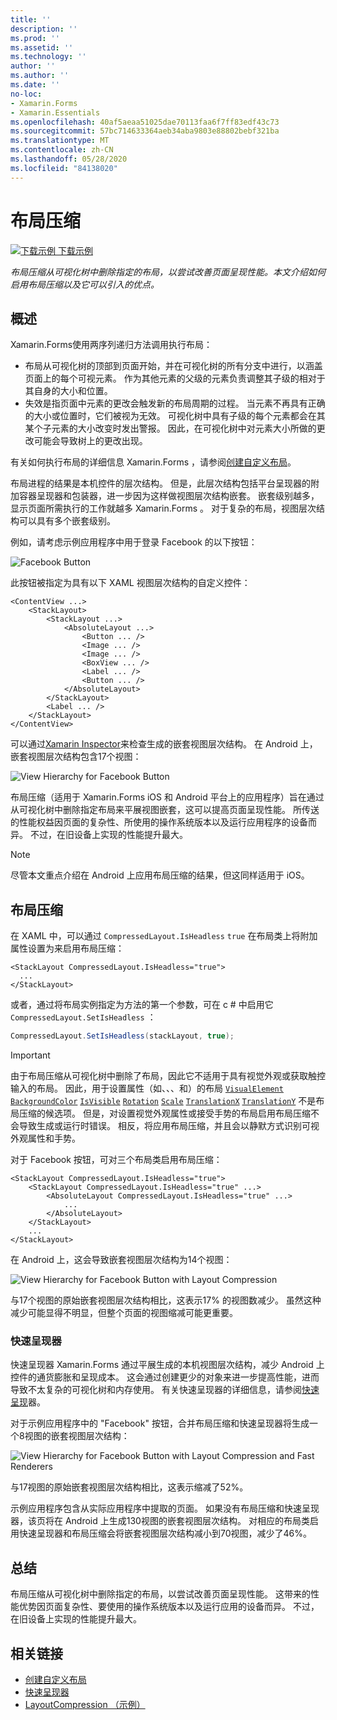 ```yaml
---
title: ''
description: ''
ms.prod: ''
ms.assetid: ''
ms.technology: ''
author: ''
ms.author: ''
ms.date: ''
no-loc:
- Xamarin.Forms
- Xamarin.Essentials
ms.openlocfilehash: 40af5aeaa51025dae70113faa6f7ff83edf43c73
ms.sourcegitcommit: 57bc714633364aeb34aba9803e88802bebf321ba
ms.translationtype: MT
ms.contentlocale: zh-CN
ms.lasthandoff: 05/28/2020
ms.locfileid: "84138020"
---
```

# <a name="layout-compression"></a>布局压缩

[![下载示例](~/media/shared/download.png) 下载示例](https://docs.microsoft.com/samples/xamarin/xamarin-forms-samples/userinterface-layoutcompression)

_布局压缩从可视化树中删除指定的布局，以尝试改善页面呈现性能。本文介绍如何启用布局压缩以及它可以引入的优点。_

## <a name="overview"></a>概述

Xamarin.Forms使用两序列递归方法调用执行布局：

- 布局从可视化树的顶部到页面开始，并在可视化树的所有分支中进行，以涵盖页面上的每个可视元素。 作为其他元素的父级的元素负责调整其子级的相对于其自身的大小和位置。
- 失效是指页面中元素的更改会触发新的布局周期的过程。 当元素不再具有正确的大小或位置时，它们被视为无效。 可视化树中具有子级的每个元素都会在其某个子元素的大小改变时发出警报。 因此，在可视化树中对元素大小所做的更改可能会导致树上的更改出现。

有关如何执行布局的详细信息 Xamarin.Forms ，请参阅[创建自定义布局](~/xamarin-forms/user-interface/layouts/custom.md)。

布局进程的结果是本机控件的层次结构。 但是，此层次结构包括平台呈现器的附加容器呈现器和包装器，进一步因为这样做视图层次结构嵌套。 嵌套级别越多，显示页面所需执行的工作就越多 Xamarin.Forms 。 对于复杂的布局，视图层次结构可以具有多个嵌套级别。

例如，请考虑示例应用程序中用于登录 Facebook 的以下按钮：

![](layout-compression-images/facebook-button.png "Facebook Button")

此按钮被指定为具有以下 XAML 视图层次结构的自定义控件：

```xaml
<ContentView ...>
    <StackLayout>
        <StackLayout ...>
            <AbsoluteLayout ...>
                <Button ... />    
                <Image ... />
                <Image ... />
                <BoxView ... />
                <Label ... />
                <Button ... />
            </AbsoluteLayout>
        </StackLayout>
        <Label ... />
    </StackLayout>    
</ContentView>
```

可以通过[Xamarin Inspector](~/tools/inspector/index.md)来检查生成的嵌套视图层次结构。 在 Android 上，嵌套视图层次结构包含17个视图：

![](layout-compression-images/no-compression.png "View Hierarchy for Facebook Button")

布局压缩（适用于 Xamarin.Forms iOS 和 Android 平台上的应用程序）旨在通过从可视化树中删除指定布局来平展视图嵌套，这可以提高页面呈现性能。 所传送的性能权益因页面的复杂性、所使用的操作系统版本以及运行应用程序的设备而异。 不过，在旧设备上实现的性能提升最大。

> [!NOTE]
> 尽管本文重点介绍在 Android 上应用布局压缩的结果，但这同样适用于 iOS。

## <a name="layout-compression"></a>布局压缩

在 XAML 中，可以通过 `CompressedLayout.IsHeadless` `true` 在布局类上将附加属性设置为来启用布局压缩：

```xaml
<StackLayout CompressedLayout.IsHeadless="true">
  ...
</StackLayout>   
```

或者，通过将布局实例指定为方法的第一个参数，可在 c # 中启用它 `CompressedLayout.SetIsHeadless` ：

```csharp
CompressedLayout.SetIsHeadless(stackLayout, true);
```

> [!IMPORTANT]
> 由于布局压缩从可视化树中删除了布局，因此它不适用于具有视觉外观或获取触控输入的布局。 因此，用于设置属性（如、、、和）的布局 [`VisualElement`](xref:Xamarin.Forms.VisualElement) [`BackgroundColor`](xref:Xamarin.Forms.VisualElement.BackgroundColor) [`IsVisible`](xref:Xamarin.Forms.VisualElement.IsVisible) [`Rotation`](xref:Xamarin.Forms.VisualElement.Rotation) [`Scale`](xref:Xamarin.Forms.VisualElement.Scale) [`TranslationX`](xref:Xamarin.Forms.VisualElement.TranslationX) [`TranslationY`](xref:Xamarin.Forms.VisualElement.TranslationY) 不是布局压缩的候选项。 但是，对设置视觉外观属性或接受手势的布局启用布局压缩不会导致生成或运行时错误。 相反，将应用布局压缩，并且会以静默方式识别可视外观属性和手势。

对于 Facebook 按钮，可对三个布局类启用布局压缩：

```xaml
<StackLayout CompressedLayout.IsHeadless="true">
    <StackLayout CompressedLayout.IsHeadless="true" ...>
        <AbsoluteLayout CompressedLayout.IsHeadless="true" ...>
            ...
        </AbsoluteLayout>
    </StackLayout>
    ...
</StackLayout>  
```

在 Android 上，这会导致嵌套视图层次结构为14个视图：

![](layout-compression-images/layout-compression.png "View Hierarchy for Facebook Button with Layout Compression")

与17个视图的原始嵌套视图层次结构相比，这表示17% 的视图数减少。 虽然这种减少可能显得不明显，但整个页面的视图缩减可能更重要。

### <a name="fast-renderers"></a>快速呈现器

快速呈现器 Xamarin.Forms 通过平展生成的本机视图层次结构，减少 Android 上控件的通货膨胀和呈现成本。 这会通过创建更少的对象来进一步提高性能，进而导致不太复杂的可视化树和内存使用。 有关快速呈现器的详细信息，请参阅[快速呈现](~/xamarin-forms/internals/fast-renderers.md)器。

对于示例应用程序中的 "Facebook" 按钮，合并布局压缩和快速呈现器将生成一个8视图的嵌套视图层次结构：

![](layout-compression-images/layout-compression-with-fast-renderers.png "View Hierarchy for Facebook Button with Layout Compression and Fast Renderers")

与17视图的原始嵌套视图层次结构相比，这表示缩减了52%。

示例应用程序包含从实际应用程序中提取的页面。 如果没有布局压缩和快速呈现器，该页将在 Android 上生成130视图的嵌套视图层次结构。 对相应的布局类启用快速呈现器和布局压缩会将嵌套视图层次结构减小到70视图，减少了46%。

## <a name="summary"></a>总结

布局压缩从可视化树中删除指定的布局，以尝试改善页面呈现性能。 这带来的性能优势因页面复杂性、要使用的操作系统版本以及运行应用的设备而异。 不过，在旧设备上实现的性能提升最大。

## <a name="related-links"></a>相关链接

- [创建自定义布局](~/xamarin-forms/user-interface/layouts/custom.md)
- [快速呈现器](~/xamarin-forms/internals/fast-renderers.md)
- [LayoutCompression （示例）](https://docs.microsoft.com/samples/xamarin/xamarin-forms-samples/userinterface-layoutcompression)
